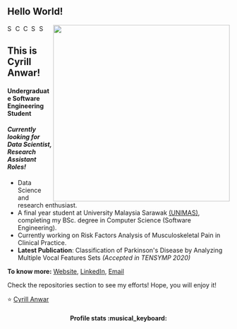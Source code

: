 ## Hello World!

[<img align="right" width="400" src="https://github-readme-stats.vercel.app/api?username=cyrill98&show_icons=true&theme=vue-dark"/>](https://github.com/Cyrill98/)

<a href="https://www.linkedin.com/in/kazi-amit-hasan/">
  <img align="left" alt="Shuvo's Linkdein" width="15px" src="https://cdn.jsdelivr.net/npm/simple-icons@v3/icons/linkedin.svg" />
</a>
<a href="https://github.com/Cyrill98">
  <img align="left" alt="Cyrill's Github" width="15px" src="https://cdn.jsdelivr.net/npm/simple-icons@v3/icons/github.svg" />
</a>
<a href="https://www.youtube.com/channel/UCES_2FWYQbgyikzxCQ_oOVQ?view_as=subscriber">
  <img align="left" alt="Cyrill's YouTube" width="15px" src="https://cdn.jsdelivr.net/npm/simple-icons@3.2.0/icons/youtube.svg" />
</a>

<a href="https://www.kaggle.com/amithasanshuvo">
  <img align="left" alt="Shuvo's Kaggle" width="15px" src="https://cdn.jsdelivr.net/npm/simple-icons@3.1.0/icons/kaggle.svg" />
</a>
<a href="https://www.researchgate.net/profile/Kazi_Amit_Hasan">
  <img align="left" alt="Shuvo's Kaggle" width="15px" src="https://cdn.jsdelivr.net/npm/simple-icons@3.2.0/icons/researchgate.svg" />
</a>
<br />


## This is Cyrill Anwar!
#### Undergraduate Software Engineering Student
#### *Currently looking for Data Scientist, Research Assistant Roles!*
- Data Science and research enthusiast.
- A final year student at University Malaysia Sarawak [(UNIMAS)](https://www.ruet.ac.bd/), completing my BSc. degree in Computer Science (Software Engineering). 
- Currently working on Risk Factors Analysis of Musculoskeletal Pain in Clinical Practice.
- **Latest Publication**: Classification of Parkinson's Disease by Analyzing Multiple Vocal Features Sets *(Accepted in TENSYMP 2020)*

**To know more:**  [Website](https://cyrill98.netlify.com/), [LinkedIn](https://www.linkedin.com/in/kazi-amit-hasan/), [Email](cyrillanwar98@gmail.com)

Check the repositories section to see my efforts! Hope, you will enjoy it!

⭐️ [Cyrill Anwar](https://github.com/Cyrill98)


<h4 align="center">Profile stats :musical_keyboard:</h4>

